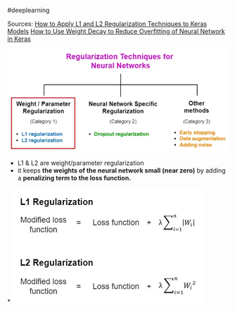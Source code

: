 #deeplearning 

Sources:
[How to Apply L1 and L2 Regularization Techniques to Keras Models](https://rukshanpramoditha.medium.com/how-to-apply-l1-and-l2-regularization-techniques-to-keras-models-da6249d8a469)
[How to Use Weight Decay to Reduce Overfitting of Neural Network in Keras](https://machinelearningmastery.com/how-to-reduce-overfitting-in-deep-learning-with-weight-regularization/#:~:text=The%20most%20common%20type%20of,range%20between%200%20and%200.1.)

![Overview](../figures/Regularization%20Techniques-1.webp)

* L1 & L2 are weight/parameter regularization 
* it keeps **the weights of the neural network small (near zero)** by adding a **penalizing term to the loss function.**

*![](../figures/Regularization%20Techniques.webp)